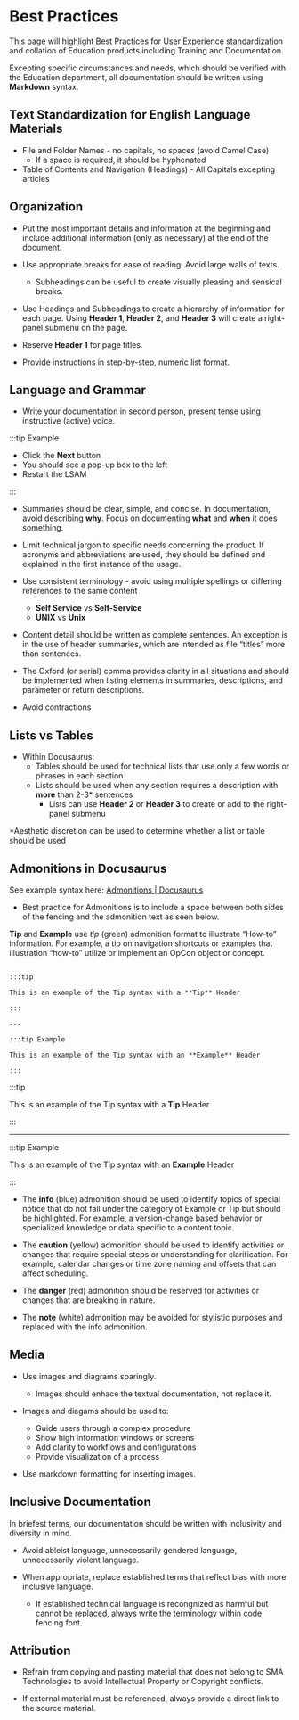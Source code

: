 # Best Practices

This page will highlight Best Practices for User Experience standardization and collation of Education products including Training and Documentation.

Excepting specific circumstances and needs, which should be verified with the Education department, all documentation should be written using **Markdown** syntax.

## Text Standardization for English Language Materials

* File and Folder Names - no capitals, no spaces (avoid Camel Case)
    * If a space is required, it should be hyphenated
* Table of Contents and Navigation (Headings) - All Capitals excepting articles


## Organization

* Put the most important details and information at the beginning and include additional information (only as necessary) at the end of the document.

* Use appropriate breaks for ease of reading. Avoid large walls of texts.
    * Subheadings can be useful to create visually pleasing and sensical breaks.

* Use Headings and Subheadings to create a hierarchy of information for each page. Using **Header 1**, **Header 2**, and **Header 3** will create a right-panel submenu on the page.

* Reserve **Header 1** for page titles.

* Provide instructions in step-by-step, numeric list format.

## Language and Grammar

* Write your documentation in second person, present tense using instructive (active) voice.

:::tip Example
    
* Click the **Next** button
* You should see a pop-up box to the left
* Restart the LSAM

:::

* Summaries should be clear, simple, and concise. In documentation, avoid describing **why**. Focus on documenting **what** and **when** it does something.

* Limit technical jargon to specific needs concerning the product. If acronyms and abbreviations are used, they should be defined and explained in the first instance of the usage.

* Use consistent terminology - avoid using multiple spellings or differing references to the same content
    * **Self Service** vs **Self-Service**
    * **UNIX** vs **Unix**

* Content detail should be written as complete sentences. An exception is in the use of header summaries, which are intended as file “titles” more than sentences.

* The Oxford (or serial) comma provides clarity in all situations and should be implemented when listing elements in summaries, descriptions, and parameter or return descriptions.

* Avoid contractions

## Lists vs Tables

* Within Docusaurus: 
    * Tables should be used for technical lists that use only a few words or phrases in each section
    * Lists should be used when any section requires a description with **more** than 2-3\* sentences 
        * Lists can use **Header 2** or **Header 3** to create or add to the right-panel submenu

\*Aesthetic discretion can be used to determine whether a list or table should be used

## Admonitions in Docusaurus

See example syntax here: [Admonitions | Docusaurus](https://docusaurus.io/docs/next/markdown-features/admonitions)

* Best practice for Admonitions is to include a space between both sides of the fencing and the admonition text as seen below.

**Tip** and **Example** use *tip* (green) admonition format to illustrate “How-to” information. For example, a tip on navigation shortcuts  or examples that illustration “how-to” utilize or implement an OpCon object or concept.

```

:::tip

This is an example of the Tip syntax with a **Tip** Header

:::

---

:::tip Example

This is an example of the Tip syntax with an **Example** Header

:::

```

:::tip 

This is an example of the Tip syntax with a **Tip** Header 

:::

---

:::tip Example

This is an example of the Tip syntax with an **Example** Header

:::

* The **info** (blue) admonition should be used to identify topics of special notice that do not fall under the category of Example or Tip but should be highlighted. For example, a version-change based behavior or specialized knowledge or data specific to a content topic.

* The **caution** (yellow) admonition should be used to identify activities or changes that require special steps or understanding for clarification. For example, calendar changes or time zone naming and offsets that can affect scheduling.

* The **danger** (red) admonition should be reserved for activities or changes that are breaking in nature.

* The **note** (white) admonition may be avoided for stylistic purposes and replaced with the info admonition.

## Media

* Use images and diagrams sparingly.
    * Images should enhace the textual documentation, not replace it.

* Images and diagams should be used to: 
    * Guide users through a complex procedure
    * Show high information windows or screens
    * Add clarity to workflows and configurations
    * Provide visualization of a process
    

* Use markdown formatting for inserting images.



## Inclusive Documentation

In briefest terms, our documentation should be written with inclusivity and diversity in mind.

* Avoid ableist language, unnecessarily gendered language, unnecessarily violent language.

* When appropriate, replace established terms that reflect bias with more inclusive language.
    * If established technical language is recongnized as harmful but cannot be replaced, always write the terminology within code fencing font.

## Attribution 

* Refrain from copying and pasting material that does not belong to SMA Technologies to avoid Intellectual Property or Copyright conflicts.

* If external material must be referenced, always provide a direct link to the source material.




